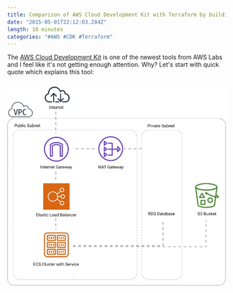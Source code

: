 ```yaml
---
title: Comparison of AWS Cloud Development Kit with Terraform by building 2-tier Web App
date: "2015-05-01T22:12:03.284Z"
length: 10 minutes
categories: "#AWS #CDK #Terraform"
---
```


The [AWS Cloud Development Kit](https://github.com/awslabs/aws-cdk) is one of the newest tools from AWS Labs and I feel like it's not getting enough attention. Why? Let's start with quick quote which explains this tool:

![Schema](./2tier.jpg "Schema")

